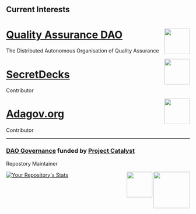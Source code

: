 ## Current Interests
<a href="https://github.com/Quality-Assurance-DAO"><img src="https://github.com/Quality-Assurance-DAO/DAO-Open-Source/blob/main/Documents/Binary/QA-DAO-LOGO.jpg" align="right" width="70">
[Quality Assurance DAO](https://github.com/Quality-Assurance-DAO)
============================================================
The Distributed Autonomous Organisation of Quality Assurance


<a href="https://github.com/SecretDecks"><img src="https://avatars.githubusercontent.com/u/83766103?s=200&v=4" align="right" width="70">

 [SecretDecks](https://github.com/SecretDecks)
============================================================ 
Contributor

 <a href="https://github.com/adagovorg"><img src="https://avatars.githubusercontent.com/u/84563823?s=400&u=323a0b61732cfea389fbc0e410a0a19d1079a7be&v=4" align="right" width="70">

 [Adagov.org](https://github.com/adagovorg)
============================================================ 
Contributor
 
 
<hr>

### [DAO Governance](https://github.com/NFT-DAO/Governance-HOLON) funded by [Project Catalyst](https://cardano.ideascale.com/a/index)

Repostory Maintainer

<a href="https://cardano.org/"><img src="https://github.com/NFT-DAO/Governance-HOLON/blob/main/Business-Plan/14-Our-Appendix/Graphics/cardano-logo-2.png" align="right" width="100">
<a href="https://cardano.ideascale.com/a/index"><img src="https://github.com/NFT-DAO/Governance-HOLON/blob/main/Business-Plan/14-Our-Appendix/Graphics/ideascale.png" align="right" width="70">


![Your Repository's Stats](https://github-readme-stats.vercel.app/api?username=stephen-rowan&show_icons=true)

